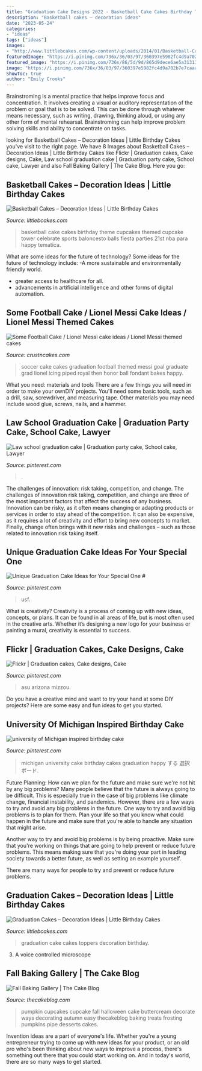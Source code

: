 ```yaml
---
title: "Graduation Cake Designs 2022 - Basketball Cake Cakes Birthday Theme Cupcakes Themed Cupcake Tower Celebrate Sports Baloncesto Balls Fiesta Parties 21st Nba Para Happy Tematica"
description: "Basketball cakes – decoration ideas"
date: "2023-05-24"
categories:
- "ideas"
tags: ["ideas"]
images:
- "http://www.littlebcakes.com/wp-content/uploads/2014/01/Basketball-Cake-Balls-682x1024.jpg"
featuredImage: "https://i.pinimg.com/736x/36/03/97/360397e5982fc4d9a702b7e7caaa96ea--university-of-michigan-cake-birthday-cakes.jpg"
featured_image: "https://i.pinimg.com/736x/86/5d/9d/865d9dece6ae5a3131339c87b108280b.jpg"
image: "https://i.pinimg.com/736x/36/03/97/360397e5982fc4d9a702b7e7caaa96ea--university-of-michigan-cake-birthday-cakes.jpg"
ShowToc: true
author: "Emily Crooks"
---
```



Brainstroming is a mental practice that helps improve focus and concentration. It involves creating a visual or auditory representation of the problem or goal that is to be solved. This can be done through whatever means necessary, such as writing, drawing, thinking aloud, or using any other form of mental rehearsal. Brainstroming can help improve problem solving skills and ability to concentrate on tasks.

	

		
looking for Basketball Cakes – Decoration Ideas | Little Birthday Cakes you've visit to the right page. We have 8 Images about Basketball Cakes – Decoration Ideas | Little Birthday Cakes like Flickr | Graduation cakes, Cake designs, Cake, Law school graduation cake | Graduation party cake, School cake, Lawyer and also Fall Baking Gallery | The Cake Blog. Here you go:
		
    
## Basketball Cakes – Decoration Ideas | Little Birthday Cakes

<img loading=lazy src="http://www.littlebcakes.com/wp-content/uploads/2014/01/Basketball-Cake-Balls-682x1024.jpg" onerror="this.onerror=null;this.src='https://tse1.mm.bing.net/th?id=OIP.6t2AUa0_UYP5hV_dtgtI7AHaLH&amp;pid=15.1';" alt="Basketball Cakes – Decoration Ideas | Little Birthday Cakes">

_Source: littlebcakes.com_

>basketball cake cakes birthday theme cupcakes themed cupcake tower celebrate sports baloncesto balls fiesta parties 21st nba para happy tematica. 

	

What are some ideas for the future of technology?
Some ideas for the future of technology include: 
-A more sustainable and environmentally friendly world. 
- greater access to healthcare for all. 
- advancements in artificial intelligence and other forms of digital automation.

    
## Some Football Cake / Lionel Messi Cake Ideas / Lionel Messi Themed Cakes

<img loading=lazy src="http://www.crustncakes.com/blog/wp-content/uploads/2015/06/638546333f56d1cd290f3bb89ab7cbf0.jpg" onerror="this.onerror=null;this.src='https://tse3.mm.bing.net/th?id=OIP.32TQK9WQKeC9cjQtgstV2QHaJ3&amp;pid=15.1';" alt="Some Football Cake / Lionel Messi cake ideas / Lionel Messi themed cakes">

_Source: crustncakes.com_

>soccer cake cakes graduation football themed messi goal graduate grad lionel icing piped royal then honor ball fondant bakes happy. 

	

What you need: materials and tools
There are a few things you will need in order to make your ownDIY projects. You'll need some basic tools, such as a drill, saw, screwdriver, and measuring tape. Other materials you may need include wood glue, screws, nails, and a hammer.

    
## Law School Graduation Cake | Graduation Party Cake, School Cake, Lawyer

<img loading=lazy src="https://i.pinimg.com/736x/b9/7b/88/b97b884b45254efb0eab767f2a4d1ff1.jpg" onerror="this.onerror=null;this.src='https://tse1.mm.bing.net/th?id=OIP.j1mZXCnAgpY1j_tBicsmAgHaIy&amp;pid=15.1';" alt="Law school graduation cake | Graduation party cake, School cake, Lawyer">

_Source: pinterest.com_

>. 

	

The challenges of innovation: risk taking, competition, and change.
The challenges of innovation risk taking, competition, and change are three of the most important factors that affect the success of any business. Innovation can be risky, as it often means changing or adapting products or services in order to stay ahead of the competition. It can also be expensive, as it requires a lot of creativity and effort to bring new concepts to market. Finally, change often brings with it new risks and challenges – such as those related to innovation risk taking itself.

    
## Unique Graduation Cake Ideas For Your Special One #

<img loading=lazy src="https://i.pinimg.com/736x/86/5d/9d/865d9dece6ae5a3131339c87b108280b.jpg" onerror="this.onerror=null;this.src='https://tse4.mm.bing.net/th?id=OIP.H89XekzETx59b_EE45CfPQHaJ4&amp;pid=15.1';" alt="Unique Graduation Cake Ideas for Your Special One #">

_Source: pinterest.com_

>usf. 

	

What is creativity?
Creativity is a process of coming up with new ideas, concepts, or plans. It can be found in all areas of life, but is most often used in the creative arts. Whether it’s designing a new logo for your business or painting a mural, creativity is essential to success.

    
## Flickr | Graduation Cakes, Cake Designs, Cake

<img loading=lazy src="https://i.pinimg.com/736x/2d/5f/d5/2d5fd50e8f5401342057d413abe9f942--college-graduation-cakes-graduation-ideas.jpg" onerror="this.onerror=null;this.src='https://tse2.mm.bing.net/th?id=OIP.S_K3UrSLbsyFQcQfs2DzsQHaLJ&amp;pid=15.1';" alt="Flickr | Graduation cakes, Cake designs, Cake">

_Source: pinterest.com_

>asu arizona mizzou. 

	

Do you have a creative mind and want to try your hand at some DIY projects? Here are some easy and fun ideas to get you started.

    
## University Of Michigan Inspired Birthday Cake

<img loading=lazy src="https://i.pinimg.com/736x/36/03/97/360397e5982fc4d9a702b7e7caaa96ea--university-of-michigan-cake-birthday-cakes.jpg" onerror="this.onerror=null;this.src='https://tse2.mm.bing.net/th?id=OIP.3dWDsJKEB6V9FgvZW-K2awHaH2&amp;pid=15.1';" alt="university of Michigan inspired birthday cake">

_Source: pinterest.com_

>michigan university cake birthday cakes graduation happy する 選択 ボード. 

	

Future Planning: How can we plan for the future and make sure we're not hit by any big problems?
Many people believe that the future is always going to be difficult. This is especially true in the case of big problems like climate change, financial instability, and pandemics. However, there are a few ways to try and avoid any big problems in the future. 
One way to try and avoid big problems is to plan for them. Plan your life so that you know what could happen in the future and make sure that you're able to handle any situation that might arise. 

Another way to try and avoid big problems is by being proactive. Make sure that you're working on things that are going to help prevent or reduce future problems. This means making sure that you're doing your part in leading society towards a better future, as well as setting an example yourself. 

There are many ways for people to try and prevent or reduce future problems.

    
## Graduation Cakes – Decoration Ideas | Little Birthday Cakes

<img loading=lazy src="http://www.littlebcakes.com/wp-content/uploads/2013/08/Graduation-Cake-Toppers.jpg" onerror="this.onerror=null;this.src='https://tse2.mm.bing.net/th?id=OIP.GEvL3MfpjukUEMgKXFfw4gHaJ4&amp;pid=15.1';" alt="Graduation Cakes – Decoration Ideas | Little Birthday Cakes">

_Source: littlebcakes.com_

>graduation cake cakes toppers decoration birthday. 

	

3. A voice controlled microscope

    
## Fall Baking Gallery | The Cake Blog

<img loading=lazy src="https://thecakeblog.com/wp-content/uploads/2019/08/buttercream-pumpkin-cupcakes-thumb-smB.jpg" onerror="this.onerror=null;this.src='https://tse1.mm.bing.net/th?id=OIP.4rou98JxgkBGCAxzdBVs7gHaLH&amp;pid=15.1';" alt="Fall Baking Gallery | The Cake Blog">

_Source: thecakeblog.com_

>pumpkin cupcakes cupcake fall halloween cake buttercream decorate ways decorating autumn easy thecakeblog baking treats frosting pumpkins pipe desserts cakes. 

	

Invention ideas are a part of everyone's life. Whether you're a young entrepreneur trying to come up with new ideas for your product, or an old pro who's been thinking about new ways to improve a process, there's something out there that you could start working on. And in today's world, there are so many ways to get started.

